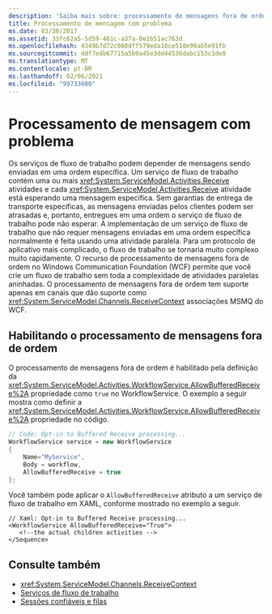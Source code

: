 ```yaml
---
description: 'Saiba mais sobre: processamento de mensagens fora de ordem'
title: Processamento de mensagem com problema
ms.date: 03/30/2017
ms.assetid: 33fc62a5-5d59-461c-a37a-0e1b51ac763d
ms.openlocfilehash: 4349b7d72c080dff579eda18ce51de99ab5e91fb
ms.sourcegitcommit: ddf7edb67715a5b9a45e3dd44536dabc153c1de0
ms.translationtype: MT
ms.contentlocale: pt-BR
ms.lasthandoff: 02/06/2021
ms.locfileid: "99733600"
---
```

# <a name="out-of-order-message-processing"></a>Processamento de mensagem com problema

Os serviços de fluxo de trabalho podem depender de mensagens sendo enviadas em uma ordem específica. Um serviço de fluxo de trabalho contém uma ou mais <xref:System.ServiceModel.Activities.Receive> atividades e cada <xref:System.ServiceModel.Activities.Receive> atividade está esperando uma mensagem específica. Sem garantias de entrega de transporte específicas, as mensagens enviadas pelos clientes podem ser atrasadas e, portanto, entregues em uma ordem o serviço de fluxo de trabalho pode não esperar. A implementação de um serviço de fluxo de trabalho que não requer mensagens enviadas em uma ordem específica normalmente é feita usando uma atividade paralela. Para um protocolo de aplicativo mais complicado, o fluxo de trabalho se tornaria muito complexo muito rapidamente.  O recurso de processamento de mensagens fora de ordem no Windows Communication Foundation (WCF) permite que você crie um fluxo de trabalho sem toda a complexidade de atividades paralelas aninhadas. O processamento de mensagens fora de ordem tem suporte apenas em canais que dão suporte como <xref:System.ServiceModel.Channels.ReceiveContext> associações MSMQ do WCF.  
  
## <a name="enabling-out-of-order-message-processing"></a>Habilitando o processamento de mensagens fora de ordem  

 O processamento de mensagens fora de ordem é habilitado pela definição da <xref:System.ServiceModel.Activities.WorkflowService.AllowBufferedReceive%2A> propriedade como `true` no WorkflowService. O exemplo a seguir mostra como definir a <xref:System.ServiceModel.Activities.WorkflowService.AllowBufferedReceive%2A> propriedade no código.  
  
```csharp  
// Code: Opt-in to Buffered Receive processing...  
WorkflowService service = new WorkflowService  
{  
    Name="MyService",  
    Body = workflow,  
    AllowBufferedReceive = true  
};  
```  
  
 Você também pode aplicar o `AllowBufferedReceive` atributo a um serviço de fluxo de trabalho em XAML, conforme mostrado no exemplo a seguir.  
  
```xaml  
// Xaml: Opt-in to Buffered Receive processing...  
<WorkflowService AllowBufferedReceive="True">  
   <!--the actual children activities -->  
</Sequence>  
```  
  
## <a name="see-also"></a>Consulte também

- <xref:System.ServiceModel.Channels.ReceiveContext>
- [Serviços de fluxo de trabalho](workflow-services.md)
- [Sessões confiáveis e filas](queues-and-reliable-sessions.md)
